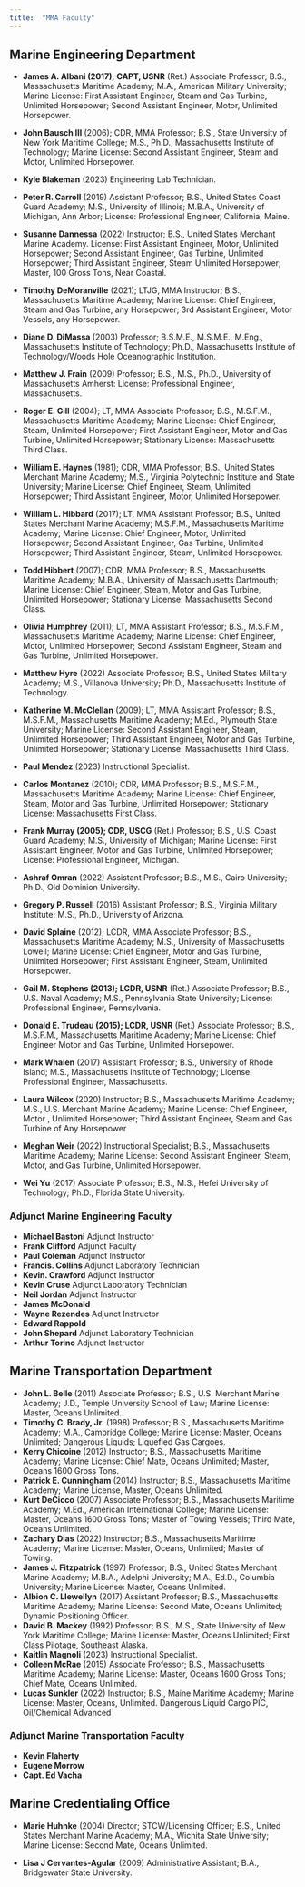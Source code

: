 ```yaml
---
title:  "MMA Faculty"
---
```



## Marine Engineering Department

* **James A. Albani (2017); CAPT, USNR** (Ret.)
Associate Professor; B.S., Massachusetts Maritime Academy; M.A.,
American Military University; Marine License: First Assistant Engineer, Steam and Gas Turbine, Unlimited Horsepower; Second Assistant Engineer, Motor, Unlimited Horsepower.

* **John Bausch III** (2006); CDR, MMA
Professor; B.S., State University of New York Maritime College; M.S., Ph.D., Massachusetts Institute of Technology; Marine License: Second Assistant Engineer, Steam and Motor, Unlimited Horsepower.

* **Kyle Blakeman** (2023) Engineering Lab Technician.

* **Peter R. Carroll** (2019)
Assistant Professor; B.S., United States Coast Guard Academy; M.S.,
University of Illinois; M.B.A., University of Michigan, Ann Arbor; License:
Professional Engineer, California, Maine.

* **Susanne Dannessa** (2022)
Instructor; B.S., United States Merchant Marine Academy. License: First Assistant Engineer, Motor, Unlimited Horsepower; Second Assistant Engineer, Gas Turbine, Unlimited Horsepower; Third Assistant Engineer, Steam Unlimited Horsepower; Master, 100 Gross Tons, Near Coastal.

* **Timothy DeMoranville** (2021); LTJG, MMA
Instructor; B.S., Massachusetts Maritime Academy; Marine License:
Chief Engineer, Steam and Gas Turbine, any Horsepower; 3rd Assistant Engineer, Motor Vessels, any Horsepower.

* **Diane D. DiMassa** (2003)
Professor; B.S.M.E., M.S.M.E., M.Eng., Massachusetts Institute of Technology; Ph.D., Massachusetts Institute of Technology/Woods Hole Oceanographic Institution.

* **Matthew J. Frain** (2009)
Professor; B.S., M.S., Ph.D., University of Massachusetts Amherst:
License: Professional Engineer, Massachusetts.

* **Roger E. Gill** (2004); LT, MMA
Associate Professor; B.S., M.S.F.M., Massachusetts Maritime Academy;
Marine License: Chief Engineer, Steam, Unlimited Horsepower; First Assistant Engineer, Motor and Gas Turbine, Unlimited Horsepower;
Stationary License: Massachusetts Third Class.

* **William E. Haynes** (1981); CDR, MMA
Professor; B.S., United States Merchant Marine Academy; M.S., Virginia Polytechnic Institute and State University; Marine License: Chief Engineer, Steam, Unlimited Horsepower; Third Assistant Engineer, Motor, Unlimited Horsepower.

* **William L. Hibbard** (2017); LT, MMA
Assistant Professor; B.S., United States Merchant Marine Academy;
M.S.F.M., Massachusetts Maritime Academy; Marine License: Chief Engineer, Motor, Unlimited Horsepower; Second Assistant Engineer, Gas Turbine, Unlimited Horsepower; Third Assistant Engineer, Steam, Unlimited Horsepower.

* **Todd Hibbert** (2007); CDR, MMA
Professor; B.S., Massachusetts Maritime Academy; M.B.A., University of Massachusetts Dartmouth; Marine License: Chief Engineer, Steam, Motor and Gas Turbine, Unlimited Horsepower; Stationary License:
Massachusetts Second Class.

* **Olivia Humphrey** (2011); LT, MMA
Assistant Professor; B.S., M.S.F.M., Massachusetts Maritime Academy;
Marine License: Chief Engineer, Motor, Unlimited Horsepower; Second Assistant Engineer, Steam and Gas Turbine, Unlimited Horsepower.

* **Matthew Hyre** (2022)
Associate Professor; B.S., United States Military Academy; M.S., Villanova University; Ph.D., Massachusetts Institute of Technology.

* **Katherine M. McClellan** (2009); LT, MMA
Assistant Professor; B.S., M.S.F.M., Massachusetts Maritime Academy;
M.Ed., Plymouth State University; Marine License: Second Assistant Engineer, Steam, Unlimited Horsepower; Third Assistant Engineer, Motor and Gas Turbine, Unlimited Horsepower; Stationary License:
Massachusetts Third Class.

* **Paul Mendez** (2023) Instructional Specialist.

* **Carlos Montanez** (2010); CDR, MMA
Professor; B.S., M.S.F.M., Massachusetts Maritime Academy; Marine License: Chief Engineer, Steam, Motor and Gas Turbine, Unlimited Horsepower; Stationary License: Massachusetts First Class.

* **Frank Murray (2005); CDR, USCG** (Ret.)
Professor; B.S., U.S. Coast Guard Academy; M.S., University of Michigan;
Marine License: First Assistant Engineer, Motor and Gas Turbine, Unlimited Horsepower; License: Professional Engineer, Michigan.

* **Ashraf Omran** (2022)
Assistant Professor; B.S., M.S., Cairo University; Ph.D., Old Dominion University.

* **Gregory P. Russell** (2016)
Assistant Professor; B.S., Virginia Military Institute; M.S., Ph.D., University of Arizona.

* **David Splaine** (2012); LCDR, MMA
Associate Professor; B.S., Massachusetts Maritime Academy; M.S., University of Massachusetts Lowell; Marine License: Chief Engineer, Motor and Gas Turbine, Unlimited Horsepower; First Assistant Engineer, Steam, Unlimited Horsepower.

* **Gail M. Stephens (2013); LCDR, USNR** (Ret.)
Associate Professor; B.S., U.S. Naval Academy; M.S., Pennsylvania State University; License: Professional Engineer, Pennsylvania.

* **Donald E. Trudeau (2015); LCDR, USNR** (Ret.)
Associate Professor; B.S., M.S.F.M., Massachusetts Maritime Academy; Marine License: Chief Engineer Motor and Gas Turbine, Unlimited Horsepower.

* **Mark Whalen** (2017)
Assistant Professor; B.S., University of Rhode Island; M.S.,
Massachusetts Institute of Technology; License: Professional Engineer, Massachusetts.

* **Laura Wilcox** (2020)
Instructor;  B.S., Massachusetts Maritime Academy; M.S., U.S. Merchant Marine Academy; Marine License: Chief Engineer, Motor , Unlimited Horsepower; Third Assistant Engineer, Steam and Gas Turbine of Any Horsepower

* **Meghan Weir** (2022)
Instructional Specialist; B.S., Massachusetts Maritime Academy; Marine License:
Second Assistant Engineer, Steam, Motor, and Gas Turbine, Unlimited Horsepower.

* **Wei Yu** (2017)
Associate Professor; B.S., M.S., Hefei University of Technology; Ph.D., Florida State University.





### Adjunct Marine Engineering Faculty

* **Michael Bastoni**  Adjunct Instructor
* **Frank Clifford**  Adjunct Faculty
* **Paul Coleman**   Adjunct Instructor
* **Francis. Collins**  Adjunct Laboratory Technician
* **Kevin. Crawford**  Adjunct Instructor
* **Kevin Cruse**  Adjunct Laboratory Technician
* **Neil Jordan**  Adjunct Instructor
* **James McDonald**  
* **Wayne Rezendes**  Adjunct Instructor
* **Edward Rappold**  
* **John Shepard**  Adjunct Laboratory Technician
* **Arthur Torino** Adjunct Instructor


## Marine Transportation Department

*  **John L. Belle**  (2011) Associate Professor; B.S., U.S. Merchant Marine Academy; J.D., Temple University School of Law; Marine License: Master, Oceans Unlimited.
*  **Timothy C. Brady, Jr.**  (1998) Professor; B.S., Massachusetts Maritime Academy; M.A., Cambridge College; Marine License: Master, Oceans Unlimited; Dangerous Liquids; Liquefied Gas Cargoes.
*  **Kerry Chicoine**  (2012) Instructor; B.S., Massachusetts Maritime Academy; Marine License: Chief Mate, Oceans Unlimited; Master, Oceans 1600 Gross Tons.
*  **Patrick E. Cunningham** (2014) Instructor; B.S., Massachusetts Maritime Academy; Marine License, Master, Oceans Unlimited.
*  **Kurt DeCicco**  (2007) Associate Professor; B.S., Massachusetts Maritime Academy; M.Ed., American International College; Marine License: Master, Oceans 1600 Gross Tons; Master of Towing Vessels; Third Mate, Oceans Unlimited.
*  **Zachary Dias** (2022) Instructor; B.S., Massachusetts Maritime Academy; Marine License: Master, Oceans, Unlimited; Master of Towing.
*  **James J. Fitzpatrick** (1997) Professor; B.S., United States Merchant Marine Academy; M.B.A., Adelphi University; M.A., Ed.D., Columbia University; Marine License: Master, Oceans Unlimited.
*  **Albion C. Llewellyn** (2017) Assistant Professor; B.S., Massachusetts Maritime Academy; Marine License: Second Mate, Oceans Unlimited; Dynamic Positioning Officer.
*  **David B. Mackey**  (1992) Professor; B.S., M.S., State University of New York Maritime College; Marine License: Master, Oceans Unlimited; First Class Pilotage, Southeast Alaska.
*  **Kaitlin Magnoli** (2023) Instructional Specialist.
*  **Colleen McRae**  (2015) Associate Professor; B.S., Massachusetts Maritime Academy; Marine License: Master, Oceans 1600 Gross Tons; Chief Mate, Oceans Unlimited.
* **Lucas Sunkler**  (2022) Instructor; B.S., Maine Maritime Academy; Marine License: Master, Oceans, Unlimited. Dangerous Liquid Cargo PIC, Oil/Chemical Advanced

 
  
### Adjunct Marine Transportation Faculty
  
*  **Kevin Flaherty**
*  **Eugene Morrow**
*  **Capt. Ed Vacha** 

## Marine Credentialing Office

* **Marie Huhnke** (2004) Director; STCW/Licensing Officer; B.S., United States Merchant Marine Academy; M.A., Wichita State University; Marine License: Second Mate, Oceans Unlimited.

* **Lisa J Cervantes-Agular** (2009) Administrative Assistant; B.A., Bridgewater State University.

